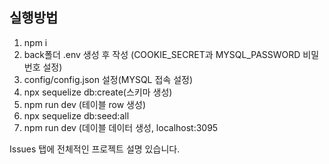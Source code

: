## 실행방법

1. npm i
2. back폴더 .env 생성 후 작성 (COOKIE_SECRET과 MYSQL_PASSWORD 비밀번호 설정)
3. config/config.json 설정(MYSQL 접속 설정)
4. npx sequelize db:create(스키마 생성)
5. npm run dev (테이블 row 생성)
6. npx sequelize db:seed:all
7. npm run dev (데이블 데이터 생성, localhost:3095

Issues 탭에 전체적인 프로젝트 설명 있습니다.
